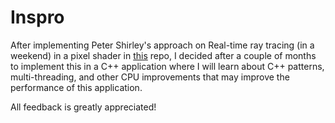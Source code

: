 # Inspro

After implementing Peter Shirley's approach on Real-time ray tracing (in a weekend) in a pixel shader in [this](https://github.com/TeamWisp/DX12-raytracing-in-one-weekend) repo, I decided after a couple of months to implement this in a C++ application where I will learn about C++ patterns, multi-threading, and other CPU improvements that may improve the performance of this application. 

All feedback is greatly appreciated!
